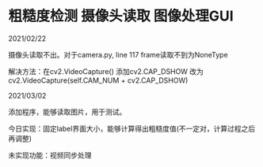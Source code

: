 # 粗糙度检测 摄像头读取 图像处理GUI

2021/02/22

摄像头读取不出。对于camera.py, line 117 frame读取不到为NoneType

解决方法：在cv2.VideoCapture() 添加cv2.CAP_DSHOW 改为cv2.VideoCapture(self.CAM_NUM + cv2.CAP_DSHOW)

2021/03/02

添加程序，能够读取图片，用于测试。

今日实现：固定label界面大小，能够计算得出粗糙度值(不一定对，计算过程之后再调整)

未实现功能：视频同步处理